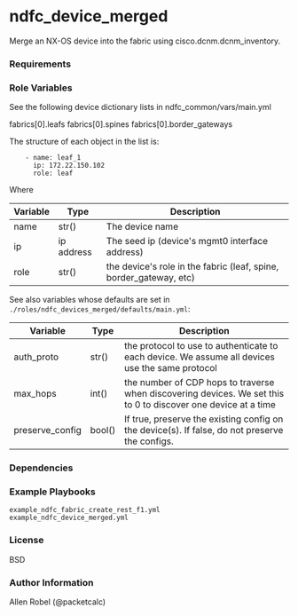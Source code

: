 # ndfc_device_merged

Merge an NX-OS device into the fabric using cisco.dcnm.dcnm_inventory.

### Requirements

### Role Variables

See the following device dictionary lists in ndfc_common/vars/main.yml

fabrics[0].leafs
fabrics[0].spines
fabrics[0].border_gateways

The structure of each object in the list is:

```
    - name: leaf_1
      ip: 172.22.150.102
      role: leaf
```

Where

Variable              | Type       | Description
----------------------|------------|------------
name                  | str()      | The device name
ip                    | ip address | The seed ip (device's mgmt0 interface address)
role                  | str()      | the device's role in the fabric (leaf, spine, border_gateway, etc)

See also variables whose defaults are set in ``./roles/ndfc_devices_merged/defaults/main.yml``:

Variable        | Type   | Description
----------------|--------|------------
auth_proto      | str()  | the protocol to use to authenticate to each device.  We assume all devices use the same protocol
max_hops        | int()  | the number of CDP hops to traverse when discovering devices. We set this to 0 to discover one device at a time
preserve_config | bool() | If true, preserve the existing config on the device(s).  If false, do not preserve the configs.

### Dependencies

### Example Playbooks

```
example_ndfc_fabric_create_rest_f1.yml
example_ndfc_device_merged.yml
```

### License

BSD

### Author Information

Allen Robel (@packetcalc)
